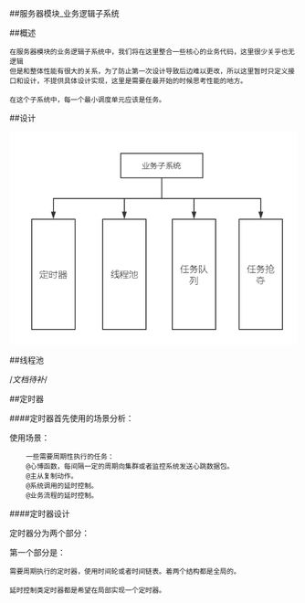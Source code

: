##服务器模块_业务逻辑子系统


##概述

    在服务器模块的业务逻辑子系统中，我们将在这里整合一些核心的业务代码，这里很少关乎也无逻辑
    但是和整体性能有很大的关系，为了防止第一次设计导致后边难以更改，所以这里暂时只定义接口和设计，不提供具体设计实现，这里是需要在最开始的时候思考性能的地方。
    
    在这个子系统中，每一个最小调度单元应该是任务。
    
##设计

![ss](../image/服务器业务逻辑子系统.png)




##线程池

/*文档待补*/


##定时器


####定时器首先使用的场景分析：


使用场景：

        一些需要周期性执行的任务：
        @心博函数，每间隔一定的周期向集群或者监控系统发送心跳数据包。
        @主从复制动作。
        @系统调用的延时控制。
        @业务流程的延时控制。
        
####定时器设计

定时器分为两个部分：

第一个部分是：

    需要周期执行的定时器，使用时间轮或者时间链表。着两个结构都是全局的。
    
    延时控制类定时器都是希望在局部实现一个定时器。
    
    



